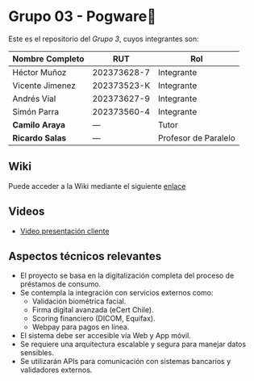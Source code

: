 # Grupo 03 - Pogware🦎

Este es el repositorio del *Grupo 3*, cuyos integrantes son:


| Nombre Completo         | RUT           | Rol                     |
|-------------------------|---------------|--------------------------|
| Héctor Muñoz            | 202373628-7   | Integrante               |
| Vicente Jimenez         | 202373523-K   | Integrante               |
| Andrés Vial             | 202373627-9   | Integrante               |
| Simón Parra             | 202373560-4   | Integrante               |
| **Camilo Araya**        | —             | Tutor                    |
| **Ricardo Salas**       | —             | Profesor de Paralelo     |


## Wiki

Puede acceder a la Wiki mediante el siguiente [enlace](https://github.com/V1centeJ1menez/GRUPOPOGWARE-2025-PROYINF/wiki)

## Videos

* [Video presentación cliente](https://www.youtube.com/watch?v=uc8n8NwmRCM)


## Aspectos técnicos relevantes

- El proyecto se basa en la digitalización completa del proceso de préstamos de consumo.
- Se contempla la integración con servicios externos como:
  - Validación biométrica facial.
  - Firma digital avanzada (eCert Chile).
  - Scoring financiero (DICOM, Equifax).
  - Webpay para pagos en línea.
- El sistema debe ser accesible vía Web y App móvil.
- Se requiere una arquitectura escalable y segura para manejar datos sensibles.
- Se utilizarán APIs para comunicación con sistemas bancarios y validadores externos.
